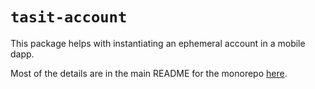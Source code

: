 # `tasit-account`

This package helps with instantiating an ephemeral account in a mobile dapp.

Most of the details are in the main README for the monorepo [here](https://github.com/tasitlabs/tasit-sdk/blob/develop/README.md#ephemeral-account-and-private-key-generation).
